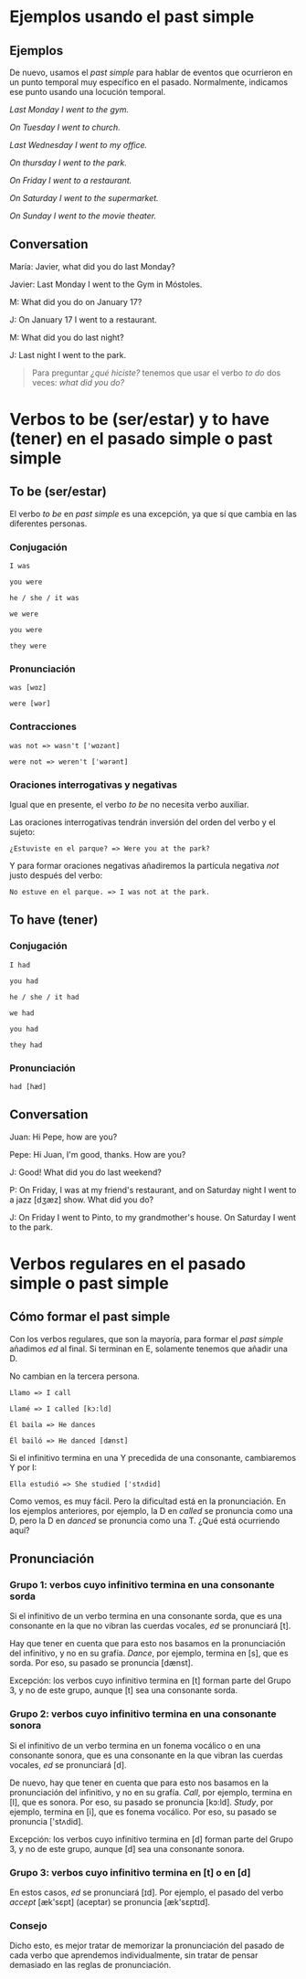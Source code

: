 # Ejemplos usando el past simple

## Ejemplos

De nuevo, usamos el *past simple* para hablar de eventos que ocurrieron en un punto temporal muy específico en el pasado.
Normalmente, indicamos ese punto usando una locución temporal.

*Last Monday I went to the gym.*

*On Tuesday I went to church.*

*Last Wednesday I went to my office.*

*On thursday I went to the park.*

*On Friday I went to a restaurant.*

*On Saturday I went to the supermarket.*

*On Sunday I went to the movie theater.*

## Conversation

María: Javier, what did you do last Monday?

Javier: Last Monday I went to the Gym in Móstoles.

M: What did you do on January 17?

J: On January 17 I went to a restaurant.

M: What did you do last night?

J: Last night I went to the park.

> Para preguntar *¿qué hiciste?* tenemos que usar el verbo *to do* dos veces: *what did you do?*

# Verbos to be (ser/estar) y to have (tener) en el pasado simple o past simple

## To be (ser/estar)

El verbo *to be* en *past simple* es una excepción, ya que sí que cambia en las diferentes personas.

### Conjugación

    I was

    you were

    he / she / it was

    we were

    you were

    they were

### Pronunciación

    was [wɑz]

    were [wər]

### Contracciones

    was not => wasn't ['wɑzənt]

    were not => weren't ['wərənt]

### Oraciones interrogativas y negativas

Igual que en presente, el verbo *to be* no necesita verbo auxiliar.

Las oraciones interrogativas tendrán inversión del orden del verbo y el sujeto:

    ¿Estuviste en el parque? => Were you at the park?

Y para formar oraciones negativas añadiremos la partícula negativa *not* justo después del verbo:

    No estuve en el parque. => I was not at the park.

## To have (tener)

### Conjugación

    I had

    you had

    he / she / it had

    we had

    you had

    they had

### Pronunciación

    had [hæd]

## Conversation

Juan: Hi Pepe, how are you?

Pepe: Hi Juan, I'm good, thanks. How are you?

J: Good! What did you do last weekend?

P: On Friday, I was at my friend's restaurant, and on Saturday night I went to a jazz [dʒæz] show. What did you do?

J: On Friday I went to Pinto, to my grandmother's house. On Saturday I went to the park.

# Verbos regulares en el pasado simple o past simple

## Cómo formar el past simple

Con los verbos regulares, que son la mayoría, para formar el *past simple* añadimos *ed* al final.
Si terminan en E, solamente tenemos que añadir una D.

No cambian en la tercera persona.

    Llamo => I call

    Llamé => I called [kɔ:ld]

    Él baila => He dances

    Él bailó => He danced [dænst]

Si el infinitivo termina en una Y precedida de una consonante, cambiaremos Y por I:

    Ella estudió => She studied ['stʌdid]

Como vemos, es muy fácil. Pero la dificultad está en la pronunciación.
En los ejemplos anteriores, por ejemplo, la D en *called* se pronuncia como una D,
pero la D en *danced* se pronuncia como una T. ¿Qué está ocurriendo aquí?

## Pronunciación

### Grupo 1: verbos cuyo infinitivo termina en una consonante sorda

Si el infinitivo de un verbo termina en una consonante sorda, que es una consonante en la que no
vibran las cuerdas vocales, *ed* se pronunciará [t].

Hay que tener en cuenta que para esto nos basamos en la pronunciación del infinitivo, y no en su grafía.
*Dance*, por ejemplo, termina en [s], que es sorda. Por eso, su pasado se pronuncia [dænst].

Excepción: los verbos cuyo infinitivo termina en [t] forman parte del Grupo 3, y no de este grupo, aunque
[t] sea una consonante sorda.

### Grupo 2: verbos cuyo infinitivo termina en una consonante sonora

Si el infinitivo de un verbo termina en un fonema vocálico o en una consonante sonora, que es una consonante en la que
vibran las cuerdas vocales, *ed* se pronunciará [d].

De nuevo, hay que tener en cuenta que para esto nos basamos en la pronunciación del infinitivo, y no en su grafía.
*Call*, por ejemplo, termina en [l], que es sonora. Por eso, su pasado se pronuncia [kɔ:ld].
*Study*, por ejemplo, termina en [i], que es fonema vocálico. Por eso, su pasado se pronuncia ['stʌdid].

Excepción: los verbos cuyo infinitivo termina en [d] forman parte del Grupo 3, y no de este grupo, aunque
[d] sea una consonante sonora.

### Grupo 3: verbos cuyo infinitivo termina en [t] o en [d]

En estos casos, *ed* se pronunciará [ɪd]. Por ejemplo, el pasado del verbo *accept* [æk'sɛpt] (aceptar)
se pronuncia [æk'sɛptɪd].

### Consejo

Dicho esto, es mejor tratar de memorizar la pronunciación del pasado de cada verbo que 
aprendemos individualmente, sin tratar de pensar demasiado en las reglas de pronunciación.
